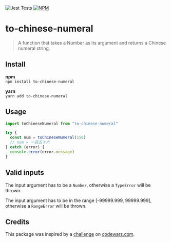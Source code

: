 ![Jest Tests](https://github.com/mornir/to-chinese-numeral/workflows/Jest%20Tests/badge.svg?branch=master) [![NPM](https://nodei.co/npm/to-chinese-numeral.png?mini=true)](https://npmjs.org/package/to-chinese-numeral)

# to-chinese-numeral

> A function that takes a Number as its argument and returns a Chinese numeral string.

## Install

**npm**  
`npm install to-chinese-numeral`

**yarn**  
`yarn add to-chinese-numeral`

## Usage

```js
import toChineseNumeral from "to-chinese-numeral"

try {
  const num = toChineseNumeral(156)
  // num = 一百五十六
} catch (error) {
  console.error(error.message)
}
```

## Valid inputs

The input argument has to be a `Number`, otherwise a `TypeError` will be thrown.

The input argument has to be in the range [-99999.999, 99999.999], otherwise a `RangeError` will be thrown.

## Credits

This package was inspired by a [challenge](https://www.codewars.com/kata/52608f5345d4a19bed000b31/train/javascript) on [codewars.com](https://www.codewars.com/).
